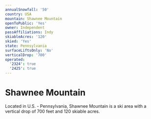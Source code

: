 ```yaml
---
annualSnowfall: '50'
country: USA
mountain: Shawnee Mountain
openToPublic: 'Yes'
owner: Independent
passAffiliations: Indy
skiableAcres: '120'
skied: 'Yes'
state: Pennsylvania
surfaceLiftsOnly: 'No'
verticalDrop: '700'
operated:
  '2324': true
  '2425': true
---
```



# Shawnee Mountain

Located in U.S. - Pennsylvania, Shawnee Mountain is a ski area with a vertical drop of 700 feet and 120 skiable acres.
